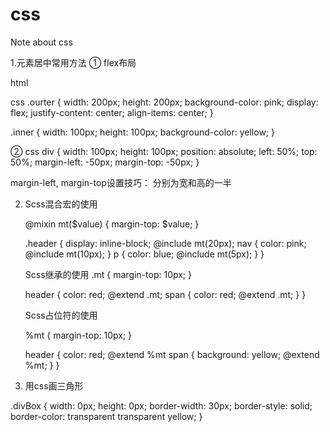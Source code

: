 # css
Note about css

1.元素居中常用方法
① flex布局

html

<div class="ourter">
    <div class="inner"></div>
</div>

css
.ourter {
  width: 200px;
  height: 200px;
  background-color: pink;
  display: flex;
  justify-content: center;
  align-items: center;
}

.inner {
  width: 100px;
  height: 100px;
  background-color: yellow;
}

②
css
div {
    width: 100px;
    height: 100px;
    position: absolute;
    left: 50%;
    top: 50%;
    margin-left: -50px;
    margin-top: -50px;
}

margin-left, margin-top设置技巧： 分别为宽和高的一半

2. Scss混合宏的使用

    @mixin mt($value) {
        margin-top: $value;
        }
        
    .header {
        display: inline-block;
        @include mt(20px);
        nav {
            color: pink;
            @include mt(10px);
        }
        p {
            color: blue;
            @include mt(5px);
        }
    }
    
    Scss继承的使用
    .mt {
        margin-top: 10px;
    }
    
    header {
        color: red;
        @extend .mt;
        span {
            color: red;
            @extend .mt;
         }
    }
    
    Scss占位符的使用
    
    %mt {
        margin-top: 10px;
    }
    
    header {
        color: red;
        @extend %mt
        span {
            background: yellow;
            @extend %mt;
        }
    }
    
3. 用css画三角形

<div class="divBox"></div>

.divBox {
  width: 0px;
  height: 0px;
  border-width: 30px;
  border-style: solid;
  border-color: transparent transparent yellow;
}
    
 
    
    
    
    
    
    
    
    
    
    
    
    
    
    
    
    
    
    
    
    
    
    
    
    
    
    
    
    
    
    
    
    
    
    
    
    
    
    
    
    
    
    
    
    
    
    
    
    
    
    
    
    
    
    
